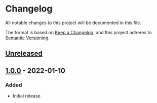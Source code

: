 # Changelog
All notable changes to this project will be documented in this file.

The format is based on [Keep a Changelog](https://keepachangelog.com/en/1.0.0/),
and this project adheres to [Semantic Versioning](https://semver.org/spec/v2.0.0.html).

## [Unreleased]

## [1.0.0] - 2022-01-10
### Added
- Initial release.

[Unreleased]: https://github.com/supernovus/lum.app.php/compare/v1.0.0...HEAD
[1.0.0]: https://github.com/supernovus/lum.app.php/releases/tag/v1.0.0

